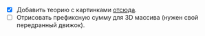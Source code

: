 
- [x]  Добавить теорию с картинками [отсюда](https://www.youtube.com/watch?v=5iW84xlL0j0&list=PLRe7QgrC6e2UG0vEhnkGts9ajahX-Z7CP).
- [ ] Отрисовать префиксную сумму для 3D массива (нужен свой передранный движок).